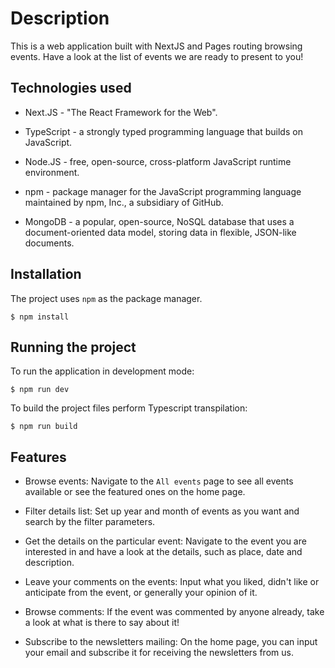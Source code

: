 # Description

This is a web application built with NextJS and Pages routing browsing events. Have a look at the list of events we are ready to present to you!

## Technologies used

-   Next.JS - "The React Framework for the Web".

-   TypeScript - a strongly typed programming language that builds on JavaScript.

-   Node.JS - free, open-source, cross-platform JavaScript runtime environment.

-   npm - package manager for the JavaScript programming language maintained by npm, Inc., a subsidiary of GitHub.

-   MongoDB - a popular, open-source, NoSQL database that uses a document-oriented data model, storing data in flexible, JSON-like documents.

## Installation

The project uses `npm` as the package manager.

```shell
$ npm install
```

## Running the project

To run the application in development mode:

```shell
$ npm run dev
```

To build the project files perform Typescript transpilation:

```shell
$ npm run build
```

## Features

-   Browse events: Navigate to the `All events` page to see all events available or see the featured ones on the home page.

-   Filter details list: Set up year and month of events as you want and search by the filter parameters.

-   Get the details on the particular event: Navigate to the event you are interested in and have a look at the details, such as place, date and description.

-   Leave your comments on the events: Input what you liked, didn't like or anticipate from the event, or generally your opinion of it.

-   Browse comments: If the event was commented by anyone already, take a look at what is there to say about it!

-   Subscribe to the newsletters mailing: On the home page, you can input your email and subscribe it for receiving the newsletters from us.
